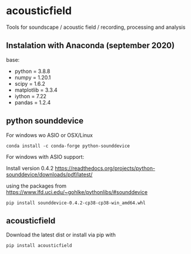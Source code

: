 # acousticfield
Tools for soundscape / acoustic field / recording, processing and analysis

## Instalation with Anaconda (september 2020)
base:
- python = 3.8.8
- numpy = 1.20.1
- scipy = 1.6.2
- matplotlib = 3.3.4
- iython = 7.22
- pandas = 1.2.4

## python sounddevice
For windows wo ASIO or OSX/Linux

`conda install -c conda-forge python-sounddevice`

For windows with ASIO support:

Install version 0.4.2
https://readthedocs.org/projects/python-sounddevice/downloads/pdf/latest/

using the packages from 
https://www.lfd.uci.edu/~gohlke/pythonlibs/#sounddevice

`pip install sounddevice-0.4.2-cp38-cp38-win_amd64.whl`

## acousticfield

Download the latest dist or install via pip with

`pip install acousticfield`

